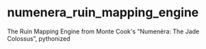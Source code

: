 # numenera_ruin_mapping_engine
The Ruin Mapping Engine from Monte Cook's “Numenéra: The Jade Colossus”, pythonized
